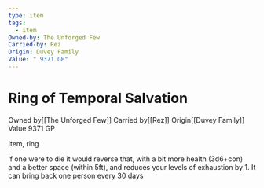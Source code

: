 ```yaml
---
type: item
tags:
  - item
Owned-by: The Unforged Few
Carried-by: Rez
Origin: Duvey Family
Value: " 9371 GP"
---
```

#  Ring of Temporal Salvation

<span class="dataview inline-field"><span class="inline-field-key">Owned by</span><span class="inline-field-value">[[The Unforged Few]]</span></span>
<span class="dataview inline-field"><span class="inline-field-key">Carried by</span><span class="inline-field-value">[[Rez]]</span></span>
<span class="dataview inline-field"><span class="inline-field-key">Origin</span><span class="inline-field-value">[[Duvey Family]]</span></span>
<span class="dataview inline-field"><span class="inline-field-key">Value</span><span class="inline-field-value"> 9371 GP</span></span>

Item, ring

if one were to die it would reverse that, with a bit more health (3d6+con) and a better space (within 5ft), and reduces your levels of exhaustion by 1. It can bring back one person every 30 days 